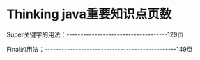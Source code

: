 # Thinking  java重要知识点页数

Super关键字的用法：------------------------------------129页

Final的用法：-----------------------------------------------149页